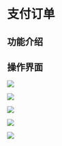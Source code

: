 # 支付订单

## 功能介绍

## 操作界面

![](https://s11.ax1x.com/2024/02/14/pF8vrD0.jpg)

![](https://s11.ax1x.com/2024/02/14/pF8jQmV.jpg)

![](https://s11.ax1x.com/2024/02/14/pF8xqe0.jpg)

![](https://s11.ax1x.com/2024/02/14/pF8juyq.jpg)

![](https://s11.ax1x.com/2024/02/14/pF8xjFU.jpg)
